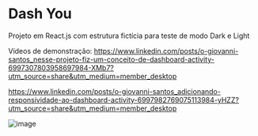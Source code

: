 <link rel="stylesheet" href="https://cdnjs.cloudflare.com/ajax/libs/font-awesome/4.7.0/css/font-awesome.min.css">

# Dash You

Projeto em React.js com estrutura fictícia para teste de modo Dark e Light 

<i class="fa fa-star"></i>

Vídeos de demonstração: https://www.linkedin.com/posts/o-giovanni-santos_nesse-projeto-fiz-um-conceito-de-dashboard-activity-6997307803958697984-XMb7?utm_source=share&utm_medium=member_desktop

https://www.linkedin.com/posts/o-giovanni-santos_adicionando-responsividade-ao-dashboard-activity-6997982769075113984-yHZZ?utm_source=share&utm_medium=member_desktop

![image](https://user-images.githubusercontent.com/115193826/233214511-d24a8c77-df47-4aaf-8e24-b62959555810.png)
